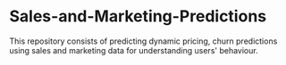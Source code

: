 # Sales-and-Marketing-Predictions
This repository consists of predicting dynamic pricing, churn predictions using sales and marketing data for understanding users' behaviour. 
